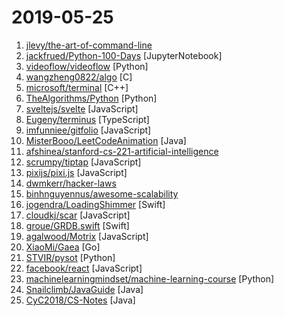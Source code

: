 # 2019-05-25

1. [jlevy/the-art-of-command-line](https://github.com/jlevy/the-art-of-command-line "Master the command line, in one page") 
2. [jackfrued/Python-100-Days](https://github.com/jackfrued/Python-100-Days "Python - 100天从新手到大师") [JupyterNotebook]
3. [videoflow/videoflow](https://github.com/videoflow/videoflow "Python framework that facilitates the quick development of complex video analysis applications and other series-processing based applications in a multiprocessing environment.") [Python]
4. [wangzheng0822/algo](https://github.com/wangzheng0822/algo "数据结构和算法必知必会的50个代码实现") [C]
5. [microsoft/terminal](https://github.com/microsoft/terminal "The new Windows Terminal, and the original Windows console host -- all in the same place!") [C++]
6. [TheAlgorithms/Python](https://github.com/TheAlgorithms/Python "All Algorithms implemented in Python") [Python]
7. [sveltejs/svelte](https://github.com/sveltejs/svelte "Cybernetically enhanced web apps") [JavaScript]
8. [Eugeny/terminus](https://github.com/Eugeny/terminus "A terminal for a more modern age") [TypeScript]
9. [imfunniee/gitfolio](https://github.com/imfunniee/gitfolio "personal website + blog for every github user") [JavaScript]
10. [MisterBooo/LeetCodeAnimation](https://github.com/MisterBooo/LeetCodeAnimation "Demonstrate all the questions on LeetCode in the form of animation.（用动画的形式呈现解LeetCode题目的思路）") [Java]
11. [afshinea/stanford-cs-221-artificial-intelligence](https://github.com/afshinea/stanford-cs-221-artificial-intelligence "VIP cheatsheets for Stanford's CS 221 Artificial Intelligence") 
12. [scrumpy/tiptap](https://github.com/scrumpy/tiptap "A rich-text editor for Vue.js") [JavaScript]
13. [pixijs/pixi.js](https://github.com/pixijs/pixi.js "The HTML5 Creation Engine: Create beautiful digital content with the fastest, most flexible 2D WebGL renderer.") [JavaScript]
14. [dwmkerr/hacker-laws](https://github.com/dwmkerr/hacker-laws "💻📖 Laws, Theories, Principles and Patterns that developers will find useful.") 
15. [binhnguyennus/awesome-scalability](https://github.com/binhnguyennus/awesome-scalability "The Patterns Behind Scalable, Reliable, and Performant Large-Scale Systems") 
16. [jogendra/LoadingShimmer](https://github.com/jogendra/LoadingShimmer "An easy way to add a shimmering effect to any view with just one line of code. It is useful as an unobtrusive loading indicator.") [Swift]
17. [cloudkj/scar](https://github.com/cloudkj/scar "Deploy static websites in seconds - with HTTPS, a global CDN, and custom domains.") [JavaScript]
18. [groue/GRDB.swift](https://github.com/groue/GRDB.swift "A toolkit for SQLite databases, with a focus on application development") [Swift]
19. [agalwood/Motrix](https://github.com/agalwood/Motrix "A full-featured download manager.") [JavaScript]
20. [XiaoMi/Gaea](https://github.com/XiaoMi/Gaea "Gaea is a mysql proxy, it's developed by xiaomi b2c-systech team.") [Go]
21. [STVIR/pysot](https://github.com/STVIR/pysot "SenseTime Research platform for single object tracking, implementing algorithms like SiamRPN and SiamMask.") [Python]
22. [facebook/react](https://github.com/facebook/react "A declarative, efficient, and flexible JavaScript library for building user interfaces.") [JavaScript]
23. [machinelearningmindset/machine-learning-course](https://github.com/machinelearningmindset/machine-learning-course "💬 Machine Learning Course with Python") [Python]
24. [Snailclimb/JavaGuide](https://github.com/Snailclimb/JavaGuide "【Java学习+面试指南】 一份涵盖大部分Java程序员所需要掌握的核心知识。") [Java]
25. [CyC2018/CS-Notes](https://github.com/CyC2018/CS-Notes "📚 技术面试必备基础知识、Leetcode 题解、后端面试、Java 面试、春招、秋招、操作系统、计算机网络、系统设计") [Java]
